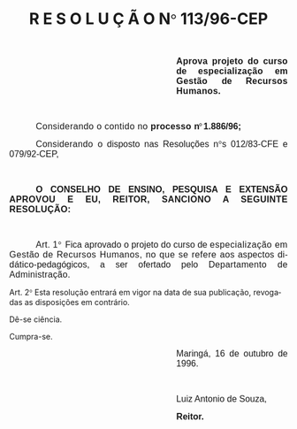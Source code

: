<body lang=PT-BR style='tab-interval:36.0pt'>

<div class=Section1>

<h1 align=center style='text-align:center'>R E S O L U Ç Ã O N<span
style='font-family:Symbol;mso-ascii-font-family:Arial;mso-hansi-font-family:
Arial;mso-char-type:symbol;mso-symbol-font-family:Symbol'><span
style='mso-char-type:symbol;mso-symbol-font-family:Symbol'>°</span></span>
113/96-CEP</h1>

<p class=MsoNormal style='text-align:justify'><span style='font-size:12.0pt;
mso-bidi-font-size:10.0pt;font-family:Arial;letter-spacing:.35pt;mso-fareast-language:
EN-US'><![if !supportEmptyParas]>&nbsp;<![endif]><o:p></o:p></span></p>

<p class=MsoNormal style='margin-left:8.0cm;text-align:justify'><b
style='mso-bidi-font-weight:normal'><span style='font-size:12.0pt;mso-bidi-font-size:
10.0pt;font-family:Arial;letter-spacing:.2pt;mso-fareast-language:EN-US'>Aprova
</span></b><b style='mso-bidi-font-weight:normal'><span style='font-size:12.0pt;
mso-bidi-font-size:10.0pt;font-family:Arial;letter-spacing:.25pt;mso-fareast-language:
EN-US'>projeto </span></b><b style='mso-bidi-font-weight:normal'><span
style='font-size:12.0pt;mso-bidi-font-size:10.0pt;font-family:Arial;letter-spacing:
.2pt;mso-fareast-language:EN-US'>do </span></b><b style='mso-bidi-font-weight:
normal'><span style='font-size:12.0pt;mso-bidi-font-size:10.0pt;font-family:
Arial;letter-spacing:.15pt;mso-fareast-language:EN-US'>curso </span></b><b
style='mso-bidi-font-weight:normal'><span style='font-size:12.0pt;mso-bidi-font-size:
10.0pt;font-family:Arial;letter-spacing:-.05pt;mso-fareast-language:EN-US'>de </span></b><b
style='mso-bidi-font-weight:normal'><span style='font-size:12.0pt;mso-bidi-font-size:
10.0pt;font-family:Arial;letter-spacing:.3pt;mso-fareast-language:EN-US'>especialização
</span></b><b style='mso-bidi-font-weight:normal'><span style='font-size:12.0pt;
mso-bidi-font-size:10.0pt;font-family:Arial;letter-spacing:.05pt;mso-fareast-language:
EN-US'>em </span></b><b style='mso-bidi-font-weight:normal'><span
style='font-size:12.0pt;mso-bidi-font-size:10.0pt;font-family:Arial;letter-spacing:
.3pt;mso-fareast-language:EN-US'>Gestão </span></b><b style='mso-bidi-font-weight:
normal'><span style='font-size:12.0pt;mso-bidi-font-size:10.0pt;font-family:
Arial;letter-spacing:-.05pt;mso-fareast-language:EN-US'>de </span></b><b
style='mso-bidi-font-weight:normal'><span style='font-size:12.0pt;mso-bidi-font-size:
10.0pt;font-family:Arial;letter-spacing:.3pt;mso-fareast-language:EN-US'>Recursos
Humanos.<o:p></o:p></span></b></p>

<p class=MsoNormal style='text-align:justify'><span style='font-size:12.0pt;
mso-bidi-font-size:10.0pt;font-family:Arial;letter-spacing:.35pt;mso-fareast-language:
EN-US'><![if !supportEmptyParas]>&nbsp;<![endif]><o:p></o:p></span></p>

<p class=MsoNormal style='text-align:justify;text-indent:36.0pt'><span
style='font-size:12.0pt;mso-bidi-font-size:10.0pt;font-family:Arial;letter-spacing:
.35pt;mso-fareast-language:EN-US'>Considerando o contido no </span><b
style='mso-bidi-font-weight:normal'><span style='font-size:12.0pt;mso-bidi-font-size:
10.0pt;font-family:Arial;letter-spacing:.25pt;mso-fareast-language:EN-US'>processo
</span></b><b style='mso-bidi-font-weight:normal'><span style='font-size:12.0pt;
mso-bidi-font-size:10.0pt;font-family:Arial;letter-spacing:-.9pt;mso-fareast-language:
EN-US'>n</span></b><b style='mso-bidi-font-weight:normal'><span
style='font-size:12.0pt;mso-bidi-font-size:10.0pt;font-family:Symbol;
mso-ascii-font-family:Arial;mso-hansi-font-family:Arial;mso-bidi-font-family:
Arial;letter-spacing:-.9pt;mso-fareast-language:EN-US;mso-char-type:symbol;
mso-symbol-font-family:Symbol'><span style='mso-char-type:symbol;mso-symbol-font-family:
Symbol'>°</span></span></b><b style='mso-bidi-font-weight:normal'><span
style='font-size:12.0pt;mso-bidi-font-size:10.0pt;font-family:Arial;letter-spacing:
-.9pt;mso-fareast-language:EN-US'> </span></b><b style='mso-bidi-font-weight:
normal'><span style='font-size:12.0pt;mso-bidi-font-size:10.0pt;font-family:
Arial;letter-spacing:.05pt;mso-fareast-language:EN-US'>1.886/96;<o:p></o:p></span></b></p>

<p class=MsoNormal style='text-align:justify;text-indent:36.0pt'><span
style='font-size:12.0pt;mso-bidi-font-size:10.0pt;font-family:Arial;letter-spacing:
.25pt;mso-fareast-language:EN-US;mso-bidi-font-weight:bold'>Considerando </span><span
style='font-size:12.0pt;mso-bidi-font-size:10.0pt;font-family:Arial;mso-fareast-language:
EN-US;mso-bidi-font-weight:bold'>o disposto nas Resoluções n</span><span
style='font-size:12.0pt;mso-bidi-font-size:10.0pt;font-family:Symbol;
mso-ascii-font-family:Arial;mso-hansi-font-family:Arial;mso-bidi-font-family:
Arial;mso-fareast-language:EN-US;mso-char-type:symbol;mso-symbol-font-family:
Symbol;mso-bidi-font-weight:bold'><span style='mso-char-type:symbol;mso-symbol-font-family:
Symbol'>°</span></span><span style='font-size:12.0pt;mso-bidi-font-size:10.0pt;
font-family:Arial;mso-fareast-language:EN-US;mso-bidi-font-weight:bold'>s
012/83-CFE e 079/92-CEP, <o:p></o:p></span></p>

<p class=MsoNormal style='text-align:justify;text-indent:36.0pt'><span
style='font-size:12.0pt;mso-bidi-font-size:10.0pt;font-family:Arial;mso-fareast-language:
EN-US'><![if !supportEmptyParas]>&nbsp;<![endif]><o:p></o:p></span></p>

<p class=MsoNormal style='text-align:justify;text-indent:36.0pt'><b
style='mso-bidi-font-weight:normal'><span style='font-size:12.0pt;mso-bidi-font-size:
10.0pt;font-family:Arial;mso-fareast-language:EN-US'>O CONSELHO DE ENSINO,
PESQUISA E EXTENSÃO <span style='letter-spacing:.3pt'>APROVOU E EU, REITOR,
SANCIONO A SEGUINTE RESOLUÇÃO:<o:p></o:p></span></span></b></p>

<p class=MsoNormal style='text-align:justify;text-indent:36.0pt'><b
style='mso-bidi-font-weight:normal'><span style='font-size:12.0pt;mso-bidi-font-size:
10.0pt;font-family:Arial;letter-spacing:.3pt;mso-fareast-language:EN-US'><![if !supportEmptyParas]>&nbsp;<![endif]><o:p></o:p></span></b></p>

<p class=MsoNormal style='text-align:justify;text-indent:36.0pt'><span
style='font-size:12.0pt;mso-bidi-font-size:10.0pt;font-family:Arial;letter-spacing:
.2pt;mso-fareast-language:EN-US;mso-bidi-font-weight:bold'>Art. 1</span><span
style='font-size:12.0pt;mso-bidi-font-size:10.0pt;font-family:Symbol;
mso-ascii-font-family:Arial;mso-hansi-font-family:Arial;mso-bidi-font-family:
Arial;letter-spacing:.2pt;mso-fareast-language:EN-US;mso-char-type:symbol;
mso-symbol-font-family:Symbol;mso-bidi-font-weight:bold'><span
style='mso-char-type:symbol;mso-symbol-font-family:Symbol'>°</span></span><span
style='font-size:12.0pt;mso-bidi-font-size:10.0pt;font-family:Arial;letter-spacing:
1.45pt;mso-fareast-language:EN-US'> </span><span style='font-size:12.0pt;
mso-bidi-font-size:10.0pt;font-family:Arial;mso-fareast-language:EN-US'>Fica
aprovado o projeto do curso de <span style='letter-spacing:.4pt'>especialização
em Gestão de Recursos Humanos, no que se refere </span><span style='letter-spacing:
.2pt'>aos aspectos didático-</span>pedagógicos, a ser ofertado pelo <span
style='letter-spacing:.25pt'>Departamento de Administração.<o:p></o:p></span></span></p>

<p class=MsoBodyTextIndent2>Art. 2<span style='font-family:Symbol;mso-ascii-font-family:
Arial;mso-hansi-font-family:Arial;mso-char-type:symbol;mso-symbol-font-family:
Symbol'><span style='mso-char-type:symbol;mso-symbol-font-family:Symbol'>°</span></span>
Esta resolução entrará em vigor na data de sua publicação, revogadas as
disposições em contrário. </p>

<p class=MsoBodyTextIndent2>Dê-se ciência.</p>

<p class=MsoBodyTextIndent2>Cumpra-se.</p>

<p class=MsoNormal style='margin-left:8.0cm;text-align:justify'><span
style='font-size:12.0pt;mso-bidi-font-size:10.0pt;font-family:Arial'>Maringá,
16 de outubro de 1996.<o:p></o:p></span></p>

<p class=MsoNormal style='margin-left:8.0cm;text-align:justify'><span
style='font-size:12.0pt;mso-bidi-font-size:10.0pt;font-family:Arial'><![if !supportEmptyParas]>&nbsp;<![endif]><o:p></o:p></span></p>

<p class=MsoNormal style='margin-left:8.0cm;text-align:justify'><span
lang=ES-TRAD style='font-size:12.0pt;mso-bidi-font-size:10.0pt;font-family:
Arial;mso-ansi-language:ES-TRAD'>Luiz Antonio de Souza,<o:p></o:p></span></p>

<p class=MsoNormal style='margin-left:8.0cm;text-align:justify'><b><span
style='font-size:12.0pt;mso-bidi-font-size:10.0pt;font-family:Arial'>Reitor.<o:p></o:p></span></b></p>

<p class=MsoNormal style='text-align:justify'><span lang=EN-US
style='font-size:12.0pt;mso-bidi-font-size:10.0pt;mso-ansi-language:EN-US;
mso-fareast-language:EN-US'><![if !supportEmptyParas]>&nbsp;<![endif]><o:p></o:p></span></p>

</div>

</body>
